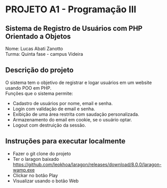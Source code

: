 # PROJETO A1 - Programação III

## Sistema de Registro de Usuários com PHP Orientado a Objetos

Nome: Lucas Abati Zanotto</br>
Turma: Quinta fase - campus Videira</br>

## Descrição do projeto

O sistema tem o objetivo de registrar e logar usuários em um website usando POO em PHP.</br>
Funções que o sistema permite:</br>

- Cadastro de usuários por nome, email e senha.
- Login com validação de email e senha.
- Exibição de uma área restrita com saudação personalizada.
- Armazenamento do email em cookie, se o usuário optar.
- Logout com destruição da sessão.

## Instruções para executar localmente

- Fazer o git clone do projeto 
- Ter o laragon baixado https://github.com/leokhoa/laragon/releases/download/8.0.0/laragon-wamp.exe
- Clickar no botão Play
- Visualizar usando o botão Web